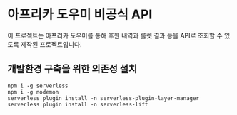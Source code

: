 # 아프리카 도우미 비공식 API
이 프로젝트는 아프리카 도우미를 통해 후원 내역과 룰렛 결과 등을 API로 조회할 수 있도록 제작된 프로젝트입니다.

## 개발환경 구축을 위한 의존성 설치
```
npm i -g serverless
npm i -g nodemon
serverless plugin install -n serverless-plugin-layer-manager
serverless plugin install -n serverless-lift
```